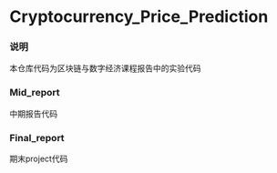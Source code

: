 # Cryptocurrency_Price_Prediction

### 说明
本仓库代码为区块链与数字经济课程报告中的实验代码

### Mid_report
中期报告代码

### Final_report
期末project代码
